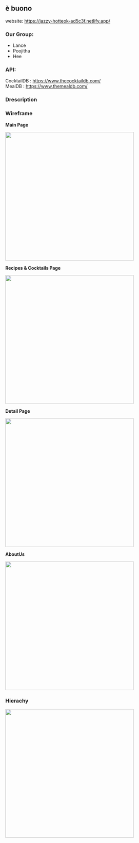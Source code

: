 ## è buono

website: https://jazzy-hotteok-ad5c3f.netlify.app/

### Our Group:
- Lance
- Poojitha
- Hee

### API: 
CocktailDB : https://www.thecocktaildb.com/ <br /> 
MealDB : https://www.themealdb.com/

### Drescription 


### Wireframe

**Main Page** <br />

<img src="https://user-images.githubusercontent.com/97911806/164336481-450208b8-5070-45b6-9939-cff1e0a457c7.png" data-canonical-src="https://user-images.githubusercontent.com/97911806/164336481-450208b8-5070-45b6-9939-cff1e0a457c7.png" width="400"  /> <br />

**Recipes & Cocktails Page**  <br />

<img src="https://user-images.githubusercontent.com/97911806/164336553-c8cfb909-24be-49c1-b1e0-b954be9db911.png" data-canonical-src="https://user-images.githubusercontent.com/97911806/164336553-c8cfb909-24be-49c1-b1e0-b954be9db911.png" width="400"  /> <br />

**Detail Page** <br />

<img src="https://user-images.githubusercontent.com/97911806/164336586-10c8a65b-2c89-4200-8f7a-f545c657be9e.png " data-canonical-src="https://user-images.githubusercontent.com/97911806/164336586-10c8a65b-2c89-4200-8f7a-f545c657be9e.png " width="400"  /> <br />

**AboutUs** <br />

<img src="https://user-images.githubusercontent.com/97911806/164336630-32e1e644-b108-4fbd-8a1b-e5b9292c24df.png " data-canonical-src="https://user-images.githubusercontent.com/97911806/164336630-32e1e644-b108-4fbd-8a1b-e5b9292c24df.png" width="400"  /> <br />

### Hierachy  <br />
<img src="https://user-images.githubusercontent.com/97911806/164342756-191e6ddf-176a-4c49-a3da-bd7957e7a724.png " data-canonical-src="https://user-images.githubusercontent.com/97911806/164342756-191e6ddf-176a-4c49-a3da-bd7957e7a724.png" width="400"  /> <br />

